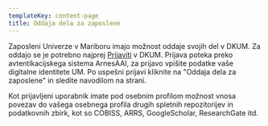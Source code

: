 ```yaml
---
templateKey: content-page
title: Oddaja dela za zaposlene
---
```

Zaposleni Univerze v Mariboru imajo možnost oddaje svojih del v DKUM. Za oddajo se je potrebno najprej [Prijaviti](https://dk.um.si/prijava.php)
v DKUM. Prijava poteka preko avtentikacijskega sistema ArnesAAI,
za prijavo vpišite podatke vaše digitalne identitete UM. Po uspešni
prijavi kliknite na "Oddaja dela za zaposlene" in sledite navodilom na
strani.

Kot prijavljeni uporabnik imate pod osebnim profilom možnost vnosa
povezav do vašega osebnega profila drugih spletnih repozitorijev in
podatkovnih zbirk, kot so COBISS, ARRS, GoogleScholar, ResearchGate itd.
